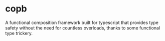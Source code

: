 # copb

A functional composition framework built for typescript that provides type
safety without the need for countless overloads, thanks to some functional type
trickery.
